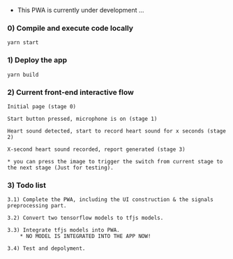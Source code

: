 * This PWA is currently under development ...

### 0) Compile and execute code locally
    yarn start

### 1) Deploy the app
    yarn build

### 2) Current front-end interactive flow
    Initial page (stage 0)
    
    Start button pressed, microphone is on (stage 1)
 
    Heart sound detected, start to record heart sound for x seconds (stage 2)
 
    X-second heart sound recorded, report generated (stage 3)
    
    * you can press the image to trigger the switch from current stage to the next stage (Just for testing).

### 3) Todo list
    3.1) Complete the PWA, including the UI construction & the signals preprocessing part.

    3.2) Convert two tensorflow models to tfjs models.

    3.3) Integrate tfjs models into PWA.
        * NO MODEL IS INTEGRATED INTO THE APP NOW!
    
    3.4) Test and depolyment.


